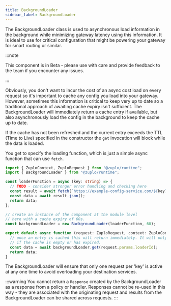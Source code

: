 ```yaml
---
title: BackgroundLoader
sidebar_label: BackgroundLoader
---
```


The BackgroundLoader class is used to asynchronous load information in the
background while minimizing gateway latency using this information. It is ideal
to use for critical configuration that might be powering your gateway for smart
routing or similar.

:::note

This component is in Beta - please use with care and provide feedback to the
team if you encounter any issues.

:::

Obviously, you don't want to incur the cost of an async cost load on every
request so it's important to cache any config you load into your gateway.
However, sometimes this information is critical to keep very up to date so a
traditional approach of awaiting cache expiry isn't sufficient. The
BackgroundLoader will immediately return a cache entry if available, but also
asynchronously load the config in the background to keep the cache up to date.

If the cache has not been refreshed and the current entry exceeds the TTL (Time
to Live) specified in the constructor the `get` invocation will block while the
data is loaded.

You get to specify the loading function, which is just a simple async function
that can use `fetch`.

```ts
import { ZuploContext, ZuploRequest } from "@zuplo/runtime";
import { BackgroundLoader } from "@zuplo/runtime";

const loaderFunction = async (key: string) => {
  // TODO - consider stronger error handling and checking here
  const result = await fetch(`https://example-config-service.com/${key}`);
  const data = await result.json();
  return data;
};

// create an instance of the component at the module level
// here with a cache expiry of 60s.
const backgroundLoader = new BackgroundLoader(loaderFunction, 60);

export default async function (request: ZuploRequest, context: ZuploContext) {
  // once an entry is cached this will return immediately. It will only block
  // if the cache is empty or has expired.
  const data = await backgroundLoader.get(request.params.loaderId);
  return data;
}
```

The BackgroundLoader will ensure that only one request per 'key' is active at
any one time to avoid overloading your destination services.

:::warning 
You cannot return a `Response` created by the BackgroundLoader as a response from 
a policy or handler. Responses cannot be re-used in this way - they are associated 
with the originating request and results from the BackgroundLoader can be shared 
across requests. 
:::
